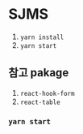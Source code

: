 # SJMS

1. `yarn install`
2. `yarn start`

## 참고 pakage

1. `react-hook-form`
2. `react-table`

### `yarn start`
